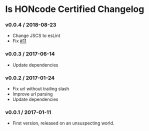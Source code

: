 Is HONcode Certified Changelog
==============================

### v0.0.4 / 2018-08-23

  - Change JSCS to esLint
  - Fix [#11](https://github.com/healthonnet/is-honcode-certified/issues/11)

### v0.0.3 / 2017-06-14

  - Update dependencies

### v0.0.2 / 2017-01-24

  - Fix url without trailing slash
  - Improve url parsing
  - Update dependencies

### v0.0.1 / 2017-01-11

  - First version, released on an unsuspecting world.
